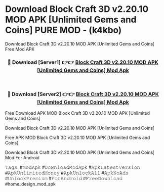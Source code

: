 # Download Block Craft 3D v2.20.10 MOD APK [Unlimited Gems and Coins] PURE MOD - (k4kbo)
Download Block Craft 3D v2.20.10 MOD APK [Unlimited Gems and Coins] Free Mod APK

<div align="center">
<h3>🔴 Download [Server1] 👉👉 <a href="https://apk-comot.site?title=Block_Craft_3D_v2.20.10_MOD_APK_[Unlimited_Gems_and_Coins]">Block Craft 3D v2.20.10 MOD APK [Unlimited Gems and Coins] Mod Apk</a></h3><br>

<h3>🔴 Download [Server2] 👉👉 <a href="https://apk-comot.site?title=Block_Craft_3D_v2.20.10_MOD_APK_[Unlimited_Gems_and_Coins]">Block Craft 3D v2.20.10 MOD APK [Unlimited Gems and Coins] Mod Apk</a></h3>
</div>


Free Download APK MOD Block Craft 3D v2.20.10 MOD APK [Unlimited Gems and Coins]

Download Block Craft 3D v2.20.10 MOD APK [Unlimited Gems and Coins] 

Free APK MOD Block Craft 3D v2.20.10 MOD APK [Unlimited Gems and Coins] 

Download Block Craft 3D v2.20.10 MOD APK [Unlimited Gems and Coins] Mod For Android

𝚃𝚊𝚐𝚜: #𝙼𝚘𝚍𝙰𝚙𝚔 #𝙳𝚘𝚠𝚗𝚕𝚘𝚊𝚍𝙼𝚘𝚍𝙰𝚙𝚔 #𝙰𝚙𝚔𝙻𝚊𝚝𝚎𝚜𝚝𝚅𝚎𝚛𝚜𝚒𝚘𝚗 #𝙰𝚙𝚔𝚄𝚗𝚕𝚒𝚖𝚒𝚝𝚎𝚍𝙼𝚘𝚗𝚎𝚢 #𝙰𝚙𝚔𝚄𝚗𝚕𝚘𝚌𝚔𝙰𝚕𝚕 #𝙰𝚙𝚔𝙽𝚘𝙰𝚍𝚜 #𝚄𝚗𝚕𝚘𝚌𝚔𝙿𝚛𝚎𝚖𝚒𝚞𝚖 #𝙵𝚘𝚛𝙰𝚗𝚍𝚛𝚘𝚒𝚍 #𝙵𝚛𝚎𝚎𝙳𝚘𝚠𝚗𝚕𝚘𝚊𝚍 #home_design_mod_apk